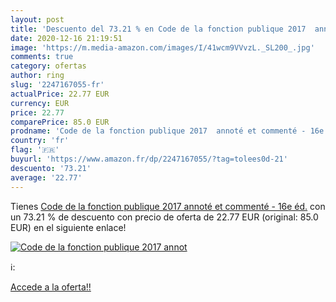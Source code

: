 ```yaml
---
layout: post
title: 'Descuento del 73.21 % en Code de la fonction publique 2017  annot'
date: 2020-12-16 21:19:51
image: 'https://m.media-amazon.com/images/I/41wcm9VVvzL._SL200_.jpg'
comments: true
category: ofertas
author: ring
slug: '2247167055-fr'
actualPrice: 22.77 EUR
currency: EUR
price: 22.77
comparePrice: 85.0 EUR
prodname: 'Code de la fonction publique 2017  annoté et commenté - 16e éd.'
country: 'fr'
flag: '🇫🇷'
buyurl: 'https://www.amazon.fr/dp/2247167055/?tag=tolees0d-21'
descuento: '73.21'
average: '22.77'
---
```


Tienes [Code de la fonction publique 2017  annoté et commenté - 16e éd.](https://www.amazon.fr/dp/2247167055/?tag=tolees0d-21) con un 73.21 % de descuento con precio de oferta de 22.77 EUR (original: 85.0 EUR) en el siguiente enlace!

[![Code de la fonction publique 2017  annot](https://m.media-amazon.com/images/I/41wcm9VVvzL._SL200_.jpg)](https://www.amazon.fr/dp/2247167055/?tag=tolees0d-21)

ℹ️:


[Accede a la oferta!!](https://www.amazon.fr/dp/2247167055/?tag=tolees0d-21)
